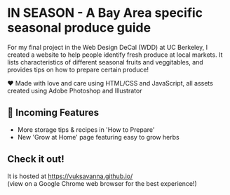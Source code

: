 # IN SEASON - A Bay Area specific seasonal produce guide
For my final project in the Web Design DeCal (WDD) at UC Berkeley, I created a website to help people identify fresh produce at local markets. 
It lists characteristics of different seasonal fruits and veggitables, and provides tips on how to prepare certain produce! <br>

❤️ Made with love and care using HTML/CSS and JavaScript, all assets created using Adobe Photoshop and Illustrator

## 🌱 Incoming Features
- More storage tips & recipes in 'How to Prepare' <br>
- New 'Grow at Home' page featuring easy to grow herbs <br>

## Check it out!
It is hosted at https://vuksavanna.github.io/ <br>
(view on a Google Chrome web browser for the best experience!)
